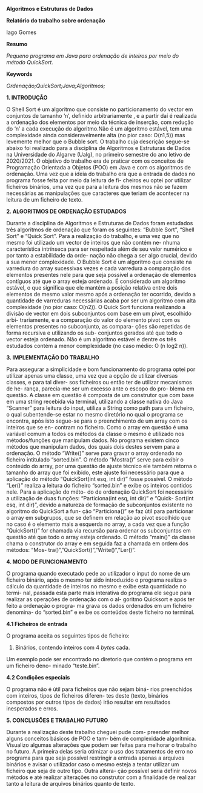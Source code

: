 ﻿**Algoritmos e Estruturas de Dados**

**Relatório do trabalho sobre ordenação**

Iago Gomes

**Resumo**

*Pequeno programa em Java para ordenação de inteiros por meio do método QuickSort.*

**Keywords**

*Ordenação;QuickSort;Java;Algoritmos;*



**1. INTRODUÇÃO**

O Shell Sort é um algoritmo que consiste no particionamento do vector em conjuntos de tamanho ‘n’, definido
arbitrariamente , e a partir daí é realizada a ordenação dos
elementos por meio da técnica de inserção, com redução
do ‘n’ a cada execução do algoritmo.Não é um algoritmo
estável, tem uma complexidade ainda consideravelmente
alta (no pior caso: O(n1,5)) mas levemente melhor que o
Bubble sort.
O trabalho cuja descrição segue-se abaixo foi realizado
para a disciplina de Algoritmos e Estruturas de Dados na
Universidade do Algarve (Ualg), no primeiro semestre do ano letivo de
2020/2021. O objetivo do trabalho era de praticar com os
conceitos de Programação Orientada a Objetos (POO) em
Java e com os algoritmos de ordenação.
Uma vez que a ideia do trabalho era que a entrada de
dados no programa fosse feita por meio da leitura de fi-
cheiros eu optei por utilizar ficheiros binários, uma vez
que para a leitura dos mesmos não se fazem necessárias
as manipulações que caracteres que teriam de acontecer
na leitura de um ficheiro de texto.

**2. ALGORITMOS DE ORDENAÇÂO ESTUDADOS**

Durante a disciplina de Algoritmos e Estruturas de Dados
foram estudados três algoritmos de ordenação que foram
os seguintes: “Bubble Sort”, “Shell Sort” e “Quick Sort”.
Para a realização do trabalho, e uma vez que no mesmo
foi utilizado um vector de inteiros que não contém ne-
nhuma característica intrínseca para ser respeitada além
de seu valor numérico e por tanto a estabilidade da orde-
nação não chega a ser algo crucial, devido a sua menor
complexidade.
O Bubble Sort é um algoritmo que consiste na varredura
do array sucessivas vezes e cada varredura a comparação
dos elementos presentes nele para que seja possível a
ordenação de elementos contíguos até que o array esteja
ordenado. É considerado um algoritmo estável, o que
significa que ele mantém a posição relativa entre dois
elementos de mesmo valor mesmo após a ordenação ter
ocorrido, devido a quantidade de varreduras necessárias
acaba por ser um algoritmo com alta complexidade (no
pior caso: O(n2)).
O Quick Sort funciona realizando a divisão de vector em
dois subconjuntos com base em um pivot, escolhido arbi-
trariamente, e a comparação do valor do elemento pivot
com os elementos presentes no subconjunto, as compara-
ções são repetidas de forma recursiva e utilizando os sub-
conjuntos gerados até que todo o vector esteja ordenado.
Não é um algoritmo estável e dentre os três estudados
contém a menor complexidade (no caso médio: O (n log2
n)).

**3. IMPLEMENTAÇÃO DO TRABALHO**

Para assegurar a simplicidade e bom funcionamento do
programa optei por utilizar apenas uma classe, uma vez
que a opção de utilizar diversas classes, e para tal diver-
sos ficheiros ou então ter de utilizar mecanismos de he-
rança, parecia-me ser um excesso ante o escopo do pro-
blema em questão. A classe em questão é composta de
um construtor que com base em uma string recebida via
terminal, utilizando a classe nativa do Java “Scanner”
para leitura do input, utiliza a String como path para um
ficheiro, o qual subentende-se estar no mesmo diretório
no qual o programa se encontra, após isto segue-se para o
preenchimento de um array com os inteiros que se en-
contram no ficheiro. Como o array em questão é uma
variável comum a todos os métodos da classe o mesmo é
utilizado nos métodos/funções que manipulam dados. No
programa existem cinco métodos que manipulam dados,
dos quais dois destes servem para a ordenação. O método
“Write()” serve para gravar o array ordenado no ficheiro
intitulado “sorted.bin”. 
O método “Mostra()” serve para
exibir o conteúdo do array, por uma questão de ajuste
técnico ele também retorna o tamanho do array que foi
exibido, este ajuste foi necessário para que a aplicação do
método “QuickSort(int esq, int dir)” fosse possível. O
método “Ler()” realiza a leitura do ficheiro “sorted.bin” e
exibe os inteiros contidos nele. 
Para a aplicação do méto-
do de ordenação QuickSort foi necessário a utilização de
duas funções: “Particiona(int esq, int dir)” e “Quick-
Sort(int esq, int dir)”, devido a natureza de formação de
subconjuntos existente no algoritmo do QuickSort a fun-
ção “Particiona()” se faz útil para particionar o array em
subgrupos, que se definem em relação ao pivot escolhido
que no caso é o elemento mais a esquerda no array, a
cada vez que a função “QuickSort()” for chamada via
recursão para ordenar os subconjuntos em questão até
que todo o array esteja ordenado. O método “main()” da
classe chama o construtor do array e em seguida faz a
chamada em ordem dos métodos: “Mos-
tra()”,”QuickSort()”,”Write()”,”Ler()”.

**4. MODO DE FUNCIONAMENTO**

O programa quando executado pede ao utilizador o input
do nome de um ficheiro binário, após o mesmo ter sido
introduzido o programa realiza o cálculo da quantidade
de inteiros no mesmo e exibe esta quantidade no termi-
nal, passada esta parte mais interativa do programa ele
segue para realizar as operações de ordenação com o al-
goritmo Quicksort e após ter feito a ordenação o progra-
ma grava os dados ordenados em um ficheiro denomina-
do “sorted.bin” e exibe os conteúdos deste ficheiro no
terminal.


**4.1 Ficheiros de entrada**

O programa aceita os seguintes tipos de ficheiro:

1. Binários, contendo inteiros com 4 *bytes* cada.

Um exemplo pode ser encontrado no
diretorio que contém o programa em um ficheiro deno-
minado “teste.bin”.


**4.2 Condições especiais**

O programa não é útil para ficheiros que não sejam biná-
rios preenchidos com inteiros, tipos de ficheiros diferen-
tes deste (texto, binários compostos por outros tipos de
dados) irão resultar em resultados inesperados e erros.

**5. CONCLUSÕES E TRABALHO FUTURO**

Durante a realização deste trabalho cheguei pude com-
preender melhor alguns conceitos básicos de POO e tam-
bém de complexidade algorítmica.
Visualizo algumas alterações que podem ser feitas para
melhorar o trabalho no futuro. A primeira delas seria
otimizar o uso dos tratamentos de erro no programa para
que seja possível restringir a entrada apenas a arquivos
binários e avisar o utilizador caso o mesmo esteja a tentar
utilizar um ficheiro que seja de outro tipo. Outra altera-
ção possível seria definir novos métodos e até realizar
alterações no construtor com a finalidade de realizar tanto
a leitura de arquivos binários quanto de texto.